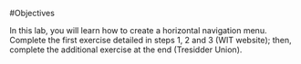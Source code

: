 #Objectives

In this lab, you will learn how to create a horizontal navigation menu. Complete the first exercise detailed in steps 1, 2 and 3 (WIT website); then, complete the additional exercise at the end (Tresidder Union).
